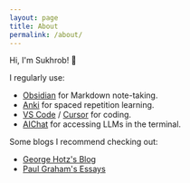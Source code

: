 ```yaml
---
layout: page
title: About
permalink: /about/
---
```


Hi, I'm Sukhrob! 👋

I regularly use:
- [Obsidian](https://obsidian.md/) for Markdown note-taking.
- [Anki](https://apps.ankiweb.net/) for spaced repetition learning.
- [VS Code](https://code.visualstudio.com/) / [Cursor](https://www.cursor.com/) for coding.
- [AIChat](https://github.com/sigoden/aichat) for accessing LLMs in the terminal.

Some blogs I recommend checking out:
- [George Hotz's Blog](https://geohot.github.io/blog/)
- [Paul Graham's Essays](https://www.paulgraham.com/articles.html)